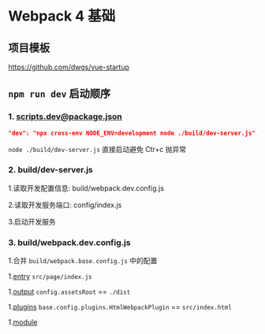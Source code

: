 # Webpack 4 基础

## 项目模板

<https://github.com/dwqs/vue-startup>

## `npm run dev` 启动顺序

### 1. scripts.dev@package.json

```json
"dev": "npx cross-env NODE_ENV=development node ./build/dev-server.js",
```

`node ./build/dev-server.js` 直接启动避免 Ctr+c 抛异常

### 2. build/dev-server.js

1.读取开发配置信息: build/webpack.dev.config.js

2.读取开发服务端口: config/index.js

3.启动开发服务

### 3. build/webpack.dev.config.js

1.合并 `build/webpack.base.config.js` 中的配置

1.[entry](https://webpack.js.org/concepts/entry-points/) `src/page/index.js`

1.[output](https://webpack.js.org/concepts/output/) `config.assetsRoot` == `./dist`

1.[plugins](https://webpack.js.org/concepts/plugins/) `base.config.plugins.HtmlWebpackPlugin` == `src/index.html`

1.[module](https://webpack.js.org/concepts/modules/)

```javascript
```
